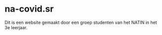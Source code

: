 # na-covid.sr
Dit is een website gemaakt door een groep studenten van het NATIN in het 3e leerjaar.
